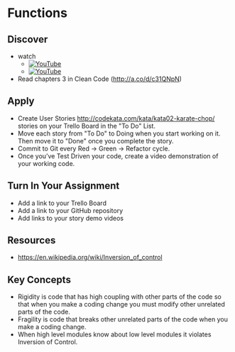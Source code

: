 # Functions

## Discover
-  watch
   - [![YouTube](https://i.ytimg.com/vi/jpTJnTmo670/default.jpg)](https://www.youtube.com/watch?v=jpTJnTmo670)
   - [![YouTube](https://i.ytimg.com/vi/HcJN1XCs8t0/default.jpg)](https://www.youtube.com/watch?v=HcJN1XCs8t0)
- Read chapters 3 in Clean Code (http://a.co/d/c31QNpN)

## Apply
- Create User Stories http://codekata.com/kata/kata02-karate-chop/ stories on your Trello Board in the "To Do" List.
- Move each story from "To Do" to Doing when you start working on it. Then move it to "Done" once you complete the story.
- Commit to Git every Red -> Green -> Refactor cycle.
- Once you’ve Test Driven your code, create a video demonstration of your working code.

## Turn In Your Assignment
- Add a link to your Trello Board
- Add a link to your GitHub repository
- Add links to your story demo videos

## Resources
- https://en.wikipedia.org/wiki/Inversion_of_control

## Key Concepts
- Rigidity is code that has high coupling with other parts of the code so that when you make a coding change you must modify other unrelated parts of the code.
- Fragility is code that breaks other unrelated parts of the code when you make a coding change.
- When high level modules know about low level modules it violates Inversion of Control.
